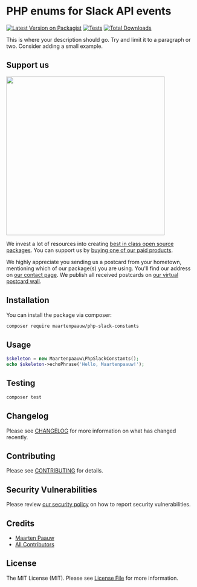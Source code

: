 # PHP enums for Slack API events

[![Latest Version on Packagist](https://img.shields.io/packagist/v/maartenpaauw/php-slack-constants.svg?style=flat-square)](https://packagist.org/packages/maartenpaauw/php-slack-constants)
[![Tests](https://img.shields.io/github/actions/workflow/status/maartenpaauw/php-slack-constants/run-tests.yml?branch=main&label=tests&style=flat-square)](https://github.com/maartenpaauw/php-slack-constants/actions/workflows/run-tests.yml)
[![Total Downloads](https://img.shields.io/packagist/dt/maartenpaauw/php-slack-constants.svg?style=flat-square)](https://packagist.org/packages/maartenpaauw/php-slack-constants)

This is where your description should go. Try and limit it to a paragraph or two. Consider adding a small example.

## Support us

[<img src="https://github-ads.s3.eu-central-1.amazonaws.com/php-slack-constants.jpg?t=1" width="419px" />](https://spatie.be/github-ad-click/php-slack-constants)

We invest a lot of resources into creating [best in class open source packages](https://spatie.be/open-source). You can support us by [buying one of our paid products](https://spatie.be/open-source/support-us).

We highly appreciate you sending us a postcard from your hometown, mentioning which of our package(s) you are using. You'll find our address on [our contact page](https://spatie.be/about-us). We publish all received postcards on [our virtual postcard wall](https://spatie.be/open-source/postcards).

## Installation

You can install the package via composer:

```bash
composer require maartenpaauw/php-slack-constants
```

## Usage

```php
$skeleton = new Maartenpaauw\PhpSlackConstants();
echo $skeleton->echoPhrase('Hello, Maartenpaauw!');
```

## Testing

```bash
composer test
```

## Changelog

Please see [CHANGELOG](CHANGELOG.md) for more information on what has changed recently.

## Contributing

Please see [CONTRIBUTING](https://github.com/spatie/.github/blob/main/CONTRIBUTING.md) for details.

## Security Vulnerabilities

Please review [our security policy](../../security/policy) on how to report security vulnerabilities.

## Credits

- [Maarten Paauw](https://github.com/maartenpaauw)
- [All Contributors](../../contributors)

## License

The MIT License (MIT). Please see [License File](LICENSE.md) for more information.
